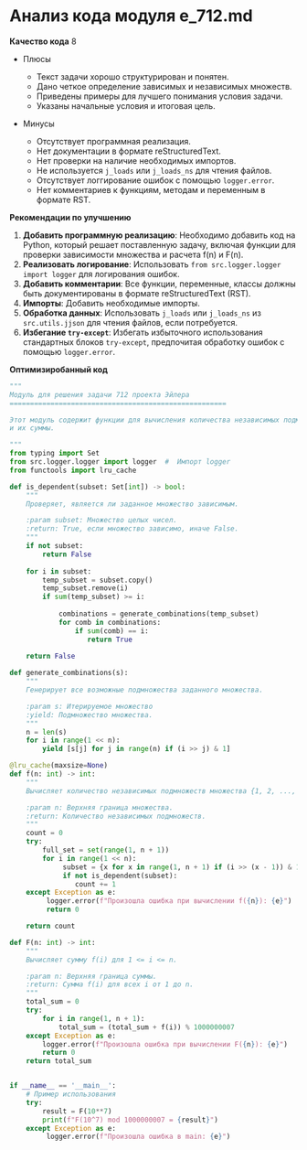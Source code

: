 # Анализ кода модуля e_712.md

**Качество кода**
8
-   Плюсы
    -   Текст задачи хорошо структурирован и понятен.
    -   Дано четкое определение зависимых и независимых множеств.
    -   Приведены примеры для лучшего понимания условия задачи.
    -   Указаны начальные условия и итоговая цель.

-   Минусы
    -   Отсутствует программная реализация.
    -   Нет документации в формате reStructuredText.
    -   Нет проверки на наличие необходимых импортов.
    -   Не используется `j_loads` или `j_loads_ns` для чтения файлов.
    -   Отсутствует логгирование ошибок с помощью `logger.error`.
    -   Нет комментариев к функциям, методам и переменным в формате RST.

**Рекомендации по улучшению**

1.  **Добавить программную реализацию**: Необходимо добавить код на Python, который решает поставленную задачу, включая функции для проверки зависимости множества и расчета f(n) и F(n).
2.  **Реализовать логирование**: Использовать `from src.logger.logger import logger` для логирования ошибок.
3.  **Добавить комментарии**: Все функции, переменные, классы должны быть документированы в формате reStructuredText (RST).
4.  **Импорты**: Добавить необходимые импорты.
5.  **Обработка данных**:  Использовать `j_loads` или `j_loads_ns` из `src.utils.jjson` для чтения файлов, если потребуется.
6.  **Избегание `try-except`**: Избегать избыточного использования стандартных блоков `try-except`,  предпочитая обработку ошибок с помощью `logger.error`.

**Оптимизиробанный код**
```python
"""
Модуль для решения задачи 712 проекта Эйлера
=====================================================

Этот модуль содержит функции для вычисления количества независимых подмножеств
и их суммы.

"""
from typing import Set
from src.logger.logger import logger  #  Импорт logger
from functools import lru_cache

def is_dependent(subset: Set[int]) -> bool:
    """
    Проверяет, является ли заданное множество зависимым.

    :param subset: Множество целых чисел.
    :return: True, если множество зависимо, иначе False.
    """
    if not subset:
        return False
    
    for i in subset:
        temp_subset = subset.copy()
        temp_subset.remove(i)
        if sum(temp_subset) >= i:
             
            combinations = generate_combinations(temp_subset)
            for comb in combinations:
                if sum(comb) == i:
                   return True
            
    return False

def generate_combinations(s):
    """
    Генерирует все возможные подмножества заданного множества.

    :param s: Итерируемое множество
    :yield: Подмножество множества.
    """
    n = len(s)
    for i in range(1 << n):
        yield [s[j] for j in range(n) if (i >> j) & 1]

@lru_cache(maxsize=None)
def f(n: int) -> int:
    """
    Вычисляет количество независимых подмножеств множества {1, 2, ..., n}.

    :param n: Верхняя граница множества.
    :return: Количество независимых подмножеств.
    """
    count = 0
    try:
        full_set = set(range(1, n + 1))
        for i in range(1 << n):
             subset = {x for x in range(1, n + 1) if (i >> (x - 1)) & 1}
             if not is_dependent(subset):
                count += 1
    except Exception as e:
         logger.error(f"Произошла ошибка при вычислении f({n}): {e}")
         return 0

    return count

def F(n: int) -> int:
    """
    Вычисляет сумму f(i) для 1 <= i <= n.

    :param n: Верхняя граница суммы.
    :return: Сумма f(i) для всех i от 1 до n.
    """
    total_sum = 0
    try:
        for i in range(1, n + 1):
            total_sum = (total_sum + f(i)) % 1000000007
    except Exception as e:
        logger.error(f"Произошла ошибка при вычислении F({n}): {e}")
        return 0
    return total_sum


if __name__ == '__main__':
    # Пример использования
    try:
        result = F(10**7)
        print(f"F(10^7) mod 1000000007 = {result}")
    except Exception as e:
         logger.error(f"Произошла ошибка в main: {e}")
```